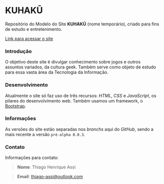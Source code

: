 # KUHAKŪ

Repositório do Modelo do Site **KUHAKŪ** (nome temporário), criado para fins de estudo e entretenimento.

[Link para acessar o site](https://thiago-assi.000webhostapp.com/)

### Introdução
O objetivo deste site é divulgar conhecimento sobre jogos e outros assuntos variados, da cultura geek. Também serve como objeto de estudo para essa vasta área da Tecnologia da Informação.

### Desenvolvimento
Atualmente o site só faz uso de três recursos: *HTML*, *CSS* e *JavaScript*, os pilares do desenvolvimento web. Também usamos um framework, o [Bootstrap](https://getbootstrap.com/).

### Informações
As versões do site estão separadas nos *branchs* aqui do *GitHub*, sendo a mais recente a versão `pré-alpha 0.0.3`.

### Contato
Informações para contato:
> **Nome**: Thiago Henrique Assi

> **Email**: thiago-assi@outlook.com
